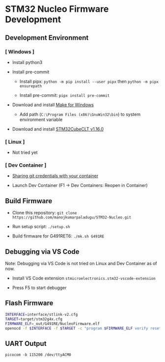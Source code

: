 # STM32 Nucleo Firmware Development

## Development Environment

### [ Windows ]

* Install python3

* Install pre-commit

  * Install pipx: `python -m pip install --user pipx` then `python -m pipx ensurepath`

  * Install pre-commit: `pipx install pre-commit`

* Download and install [Make for Windows](https://gnuwin32.sourceforge.net/packages/make.htm)

  * Add path (`C:\Program Files (x86)\GnuWin32\bin`) to system environment variable

* Download and install [STM32CubeCLT v1.16.0](https://www.st.com/en/development-tools/stm32cubeclt.html)

### [ Linux ]

* Not tried yet

### [ Dev Container ]

* [Sharing git credentials with your container](https://code.visualstudio.com/remote/advancedcontainers/sharing-git-credentials)

* Launch Dev Container (F1 -> Dev Containers: Reopen in Container)

## Build Firmware

* Clone this repository: `git clone https://github.com/manojkumarpaladugu/STM32-Nucleo.git`

* Run setup script: `./setup.sh`

* Build firmware for G491RET6: `./mk.sh G491RE`

## Debugging via VS Code

Note: Debugging via VS Code is not tried on Linux and Dev Container as of now.

* Install VS Code extension `stmicroelectronics.stm32-vscode-extension`

* Press F5 to start debugger

## Flash Firmware

```bash
INTERFACE=interface/stlink-v2.cfg
TARGET=target/stm32g4x.cfg
FIRMWARE_ELF=_out/G491RE/NucleoFirmware.elf
openocd -f $INTERFACE -f $TARGET -c "program $FIRMWARE_ELF verify reset exit"
```

## UART Output

`picocom -b 115200 /dev/ttyACM0`
